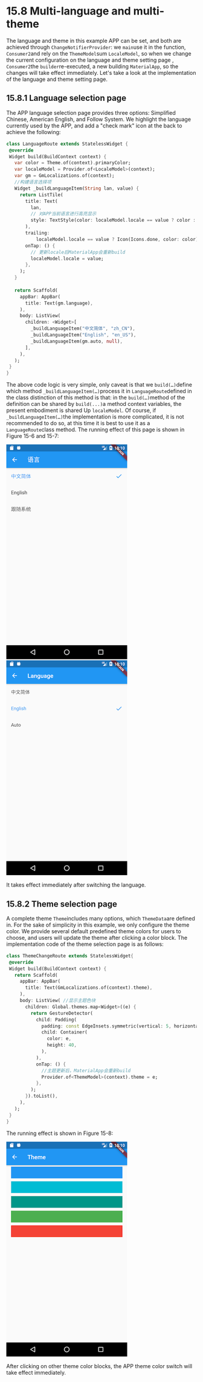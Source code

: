 # 15.8 Multi-language and multi-theme

The language and theme in this example APP can be set, and both are achieved through `ChangeNotifierProvider`: we `main`use it in the function, `Consumer2`and rely on the `ThemeModel`sum `LocaleModel`, so when we change the current configuration on the language and theme setting page , `Consumer2`the `builder`re-executed, a new building `MaterialApp`, so the changes will take effect immediately. Let's take a look at the implementation of the language and theme setting page.

## 15.8.1 Language selection page

The APP language selection page provides three options: Simplified Chinese, American English, and Follow System. We highlight the language currently used by the APP, and add a "check mark" icon at the back to achieve the following:

``` dart 
class LanguageRoute extends StatelessWidget {
 @override
 Widget build(BuildContext context) {
   var color = Theme.of(context).primaryColor;
   var localeModel = Provider.of<LocaleModel>(context);
   var gm = GmLocalizations.of(context);
   //构建语言选择项
   Widget _buildLanguageItem(String lan, value) {
     return ListTile(
       title: Text(
         lan,
         // 对APP当前语言进行高亮显示
         style: TextStyle(color: localeModel.locale == value ? color : null),
       ),
       trailing:
           localeModel.locale == value ? Icon(Icons.done, color: color) : null,
       onTap: () {
         // 更新locale后MaterialApp会重新build
         localeModel.locale = value;
       },
     );
   }

   return Scaffold(
     appBar: AppBar(
       title: Text(gm.language),
     ),
     body: ListView(
       children: <Widget>[
         _buildLanguageItem("中文简体", "zh_CN"),
         _buildLanguageItem("English", "en_US"),
         _buildLanguageItem(gm.auto, null),
       ],
     ),
   );
 }
}

```

The above code logic is very simple, only caveat is that we `build(…)`define which method `_buildLanguageItem(…)`process it in `LanguageRoute`defined in the class distinction of this method is that: in the `build(…)`method of the definition can be shared by `build(...)`a method context variables, the present embodiment is shared Up `localeModel`. Of course, if `_buildLanguageItem(…)`the implementation is more complicated, it is not recommended to do so, at this time it is best to use it as a `LanguageRoute`class method. The running effect of this page is shown in Figure 15-6 and 15-7:

![15-6](../resources/imgs/15-6.png)![15-7](../resources/imgs/15-7.png)

It takes effect immediately after switching the language.

## 15.8.2 Theme selection page

A complete theme `Theme`includes many options, which `ThemeData`are defined in. For the sake of simplicity in this example, we only configure the theme color. We provide several default predefined theme colors for users to choose, and users will update the theme after clicking a color block. The implementation code of the theme selection page is as follows:

``` dart 
class ThemeChangeRoute extends StatelessWidget{
 @override
 Widget build(BuildContext context) {
   return Scaffold(
     appBar: AppBar(
       title: Text(GmLocalizations.of(context).theme),
     ),
     body: ListView( //显示主题色块
       children: Global.themes.map<Widget>((e) {
         return GestureDetector(
           child: Padding(
             padding: const EdgeInsets.symmetric(vertical: 5, horizontal: 16),
             child: Container(
               color: e,
               height: 40,
             ),
           ),
           onTap: () {
             //主题更新后，MaterialApp会重新build
             Provider.of<ThemeModel>(context).theme = e;
           },
         );
       }).toList(),
     ),
   );
 }
}

```

The running effect is shown in Figure 15-8:

![15-8](../resources/imgs/15-8.png)

After clicking on other theme color blocks, the APP theme color switch will take effect immediately.
